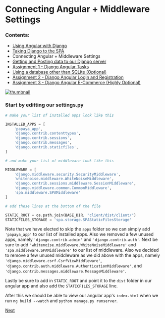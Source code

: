 # Connecting Angular + Middleware Settings

### Contents:
* [Using Angular with Django](https://github.com/wgoode3/djangular/blob/master/page1.md)
* [Taking Django to the SPA](https://github.com/wgoode3/djangular/blob/master/page2.md)
* Connecting Angular + Middleware Settings
* [Getting and Posting data to our Django server](https://github.com/wgoode3/djangular/blob/master/page4.md)
* [Assignment 1 - Django Angular Tasks](https://github.com/wgoode3/djangular/blob/master/page5.md)
* [Using a database other than SQLite (Optional)](https://github.com/wgoode3/djangular/blob/master/page6.md)
* [Assignment 2 - Django Angular Login and Registration](https://github.com/wgoode3/djangular/blob/master/page7.md)
* [Assignment 3 - Django Angular E-Commerce (Highly Optional)](https://github.com/wgoode3/djangular/blob/master/page8.md)

<a href="https://youtu.be/8KoyisKqLlc" target="_blank">
	<img src="https://i.ytimg.com/vi/8KoyisKqLlc/hqdefault.jpg" alt="thumbnail">
</a>

### Start by editting our settings.py

```python
# make your list of installed apps look like this

INSTALLED_APPS = [
	'papaya_app',
	'django.contrib.contenttypes',
	'django.contrib.sessions',
	'django.contrib.messages',
	'django.contrib.staticfiles',
]

# and make your list of middleware look like this

MIDDLEWARE = [
	'django.middleware.security.SecurityMiddleware',
	'whitenoise.middleware.WhiteNoiseMiddleware',
	'django.contrib.sessions.middleware.SessionMiddleware',
	'django.middleware.common.CommonMiddleware',
	'spa.middleware.SPAMiddleware'
]

# add these lines at the bottom of the file

STATIC_ROOT = os.path.join(BASE_DIR, "client/dist/client/")
STATICFILES_STORAGE = 'spa.storage.SPAStaticFilesStorage'
```

Note that we have elected to skip the ```apps``` folder so we can simply add ```'papaya_app'``` to our list of installed apps. Also we removed a few unused apps, namely ```'django.contrib.admin'``` and ```'django.contrib.auth'```. Next be sure to add ```'whitenoise.middleware.WhiteNoiseMiddleware'``` and ```'spa.middleware.SPAMiddleware'``` to our list of middleware. Also we decided to remove a few unused middleware as we did above with the apps, namely ```'django.middleware.csrf.CsrfViewMiddleware'```, ```'django.contrib.auth.middleware.AuthenticationMiddleware'```, and ```'django.contrib.messages.middleware.MessageMiddleware'```.

Lastly be sure to add in ```STATIC_ROOT``` and point it to the ```dist``` folder in our angular app and also add the ```STATICFILES_STORAGE``` line.

After this we should be able to view our angular app's ```index.html``` when we run ```ng build --watch``` and ```python manage.py runserver```.

[Next](https://github.com/wgoode3/djangular/blob/master/page4.md)